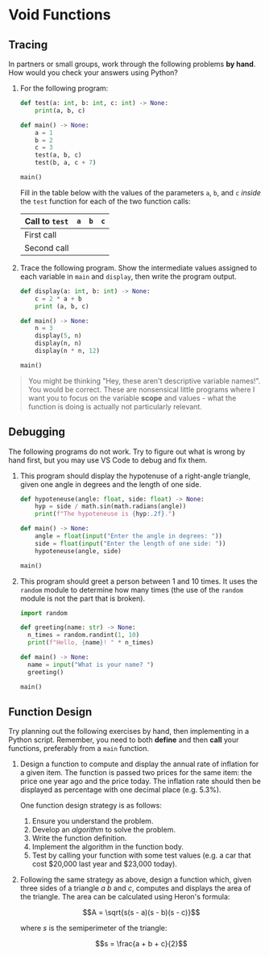 # Void Functions

## Tracing
In partners or small groups, work through the following problems **by hand**. How would you check your answers using Python?

1. For the following program:
    ```python
    def test(a: int, b: int, c: int) -> None:
        print(a, b, c)

    def main() -> None:
        a = 1
        b = 2
        c = 3
        test(a, b, c)
        test(b, a, c + 7)

    main()
    ```
    
    Fill in the table below with the values of the parameters `a`, `b`, and `c` *inside* the `test` function for each of the two function calls:

    | Call to `test` | `a` | `b` | `c` |
    | -------------- | --- | --- | --- |
    | First call     |     |     |     |
    | Second call    |     |     |     |

2. Trace the following program. Show the intermediate values assigned to each variable in `main` and `display`, then write the program output.
    ```python
    def display(a: int, b: int) -> None:
        c = 2 * a + b
        print (a, b, c)

    def main() -> None:
        n = 3
        display(5, n)
        display(n, n)
        display(n * n, 12)

    main()
    ```

> You might be thinking "Hey, these aren't descriptive variable names!". You would be correct. These are nonsensical little programs where I want you to focus on the variable **scope** and values - what the function is doing is actually not particularly relevant.

## Debugging
The following programs do not work. Try to figure out what is wrong by hand first, but you may use VS Code to debug and fix them. 

1. This program should display the hypotenuse of a right-angle triangle, given one angle in degrees and the length of one side.
    ```python
    def hypoteneuse(angle: float, side: float) -> None:
        hyp = side / math.sin(math.radians(angle))
        print(f"The hypoteneuse is {hyp:.2f}.")

    def main() -> None:
        angle = float(input("Enter the angle in degrees: "))
        side = float(input("Enter the length of one side: "))
        hypoteneuse(angle, side)

    main()
    ```

2. This program should greet a person between 1 and 10 times. It uses the `random` module to determine how many times (the use of the `random` module is not the part that is broken).
    ```python
    import random

    def greeting(name: str) -> None:
      n_times = random.randint(1, 10)
      print(f"Hello, {name}! " * n_times)

    def main() -> None:
      name = input("What is your name? ")
      greeting()

    main()
    ``` 

## Function Design
Try planning out the following exercises by hand, then implementing in a Python script. Remember, you need to both **define** and then **call** your functions, preferably from a `main` function.

1. Design a function to compute and display the annual rate of inflation for a given item. The function is passed two prices for the same item: the price one year ago and the price today. The inflation rate should then be displayed as percentage with one decimal place (e.g. 5.3%). 

    One function design strategy is as follows:
    
    1. Ensure you understand the problem.
    2. Develop an *algorithm* to solve the problem.
    3. Write the function definition.
    4. Implement the algorithm in the function body.
    5. Test by calling your function with some test values (e.g. a car that cost $20,000 last year and $23,000 today).

2. Following the same strategy as above, design a function which, given three sides of a triangle $a$ $b$ and $c$, computes and displays the area of the triangle. The area can be calculated using Heron's formula:
    
    $$A = \sqrt{s(s - a)(s - b)(s - c)}$$
    
    where $s$ is the semiperimeter of the triangle:
    
    $$s = \frac{a + b + c}{2}$$